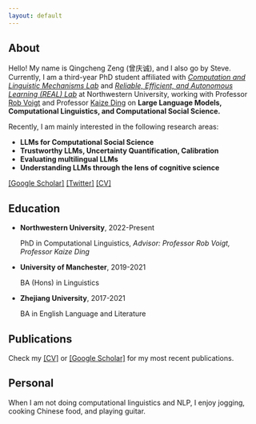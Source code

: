 ```yaml
---
layout: default
---
```



## About
Hello! My name is Qingcheng Zeng (曾庆诚), and I also go by Steve. Currently, I am a third-year PhD student affiliated with [*Computation and Linguistic Mechanisms Lab*](https://sites.northwestern.edu/lingmechlab/) and [*Reliable, Efficient, and Autonomous Learning (REAL) Lab*](https://kaize0409.github.io/Advising.html) at Northwestern University, working with Professor [Rob Voigt](https://faculty.wcas.northwestern.edu/robvoigt/) and Professor [Kaize Ding](https://kaize0409.github.io/) on **Large Language Models, Computational Linguistics, and Computational Social Science.**

Recently, I am mainly interested in the following research areas:
- **LLMs for Computational Social Science**
- **Trustworthy LLMs, Uncertainty Quantification, Calibration**
- **Evaluating multilingual LLMs**
- **Understanding LLMs through the lens of cognitive science**

[[Google Scholar]](https://scholar.google.com/citations?user=i0K71KQAAAAJ&hl) [[Twitter]](https://twitter.com/SteveZeng7) [[CV]](/personal_homepage_assets/Qingcheng_CV_Mar2025.pdf)

## Education
  
- **Northwestern University**, 2022-Present
  
  PhD in Computational Linguistics, *Advisor: Professor Rob Voigt, Professor Kaize Ding*
  
- **University of Manchester**, 2019-2021
    
  BA (Hons) in Linguistics
  
- **Zhejiang University**, 2017-2021
    
  BA in English Language and Literature
  

## Publications
Check my [[CV]](/personal_homepage_assets/Qingcheng_CV_Feb2025.pdf) or [[Google Scholar]](https://scholar.google.com/citations?user=i0K71KQAAAAJ&hl) for my most recent publications.
  
## Personal
When I am not doing computational linguistics and NLP, I enjoy jogging, cooking Chinese food, and playing guitar.
